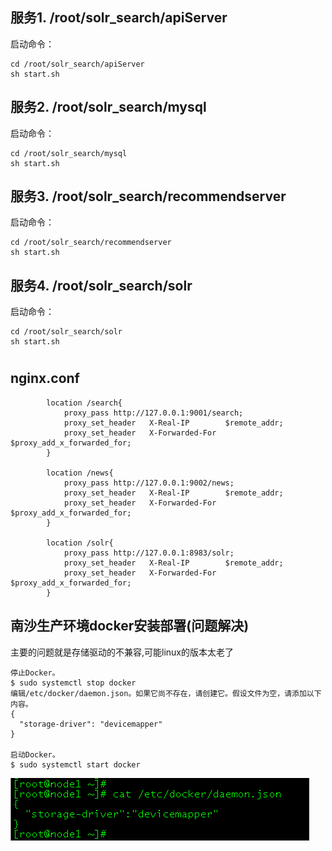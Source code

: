 
服务1. /root/solr_search/apiServer
-----------
启动命令： 
```shell
cd /root/solr_search/apiServer
sh start.sh
```


服务2. /root/solr_search/mysql
-----------
启动命令： 
```shell
cd /root/solr_search/mysql
sh start.sh
```


服务3. /root/solr_search/recommendserver
-----------
启动命令： 
```shell
cd /root/solr_search/recommendserver
sh start.sh
```


服务4. /root/solr_search/solr
-----------
启动命令： 
```shell
cd /root/solr_search/solr
sh start.sh
```


# 



nginx.conf
-----------
```
        location /search{
            proxy_pass http://127.0.0.1:9001/search;
            proxy_set_header   X-Real-IP        $remote_addr;
            proxy_set_header   X-Forwarded-For  $proxy_add_x_forwarded_for;
        }
        
        location /news{
            proxy_pass http://127.0.0.1:9002/news;
            proxy_set_header   X-Real-IP        $remote_addr;
            proxy_set_header   X-Forwarded-For  $proxy_add_x_forwarded_for;
        }
        
        location /solr{
            proxy_pass http://127.0.0.1:8983/solr;
            proxy_set_header   X-Real-IP        $remote_addr;
            proxy_set_header   X-Forwarded-For  $proxy_add_x_forwarded_for;
        }

```




南沙生产环境docker安装部署(问题解决)
----
主要的问题就是存储驱动的不兼容,可能linux的版本太老了
```
停止Docker。
$ sudo systemctl stop docker
编辑/etc/docker/daemon.json。如果它尚不存在，请创建它。假设文件为空，请添加以下内容。
{
  "storage-driver": "devicemapper"
}

启动Docker。
$ sudo systemctl start docker
```


![](./1.png)
